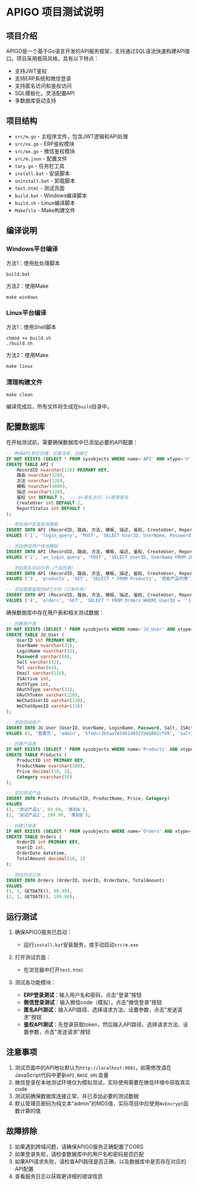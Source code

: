 # APIGO 项目测试说明

## 项目介绍

APIGO是一个基于Go语言开发的API服务框架，支持通过SQL语法快速构建API接口。项目采用极简风格，具有以下特点：

- 支持JWT鉴权
- 支持ERP系统和微信登录
- 支持匿名访问和鉴权访问
- SQL模板化，灵活配置API
- 多数据库驱动支持

## 项目结构

- `src/m.go` - 主程序文件，包含JWT逻辑和API处理
- `src/nx.go` - ERP鉴权模块
- `src/wx.go` - 微信鉴权模块
- `src/m.json` - 配置文件
- `tary.go` - 任务栏工具
- `install.bat` - 安装脚本
- `uninstall.bat` - 卸载脚本
- `test.html` - 测试页面
- `build.bat` - Windows编译脚本
- `build.sh` - Linux编译脚本
- `Makefile` - Make构建文件

## 编译说明

### Windows平台编译

方法1：使用批处理脚本
```
build.bat
```

方法2：使用Make
```
make windows
```

### Linux平台编译

方法1：使用Shell脚本
```
chmod +x build.sh
./build.sh
```

方法2：使用Make
```
make linux
```

### 清理构建文件
```
make clean
```

编译完成后，所有文件将生成在`build`目录中。

## 配置数据库

在开始测试前，需要确保数据库中已添加必要的API配置：

```sql
-- 确保API表已创建，如果没有，创建它
IF NOT EXISTS (SELECT * FROM sysobjects WHERE name='API' AND xtype='U')
CREATE TABLE API (
    RecordID nvarchar(128) PRIMARY KEY,
    路由 nvarchar(128),
    方法 nvarchar(128),
    模板 nvarchar(4000),
    描述 nvarchar(128),
    鉴权 int DEFAULT 0,  -- 0=匿名访问，1=需要鉴权
    CreateUser int DEFAULT 2,
    ReportStatus int DEFAULT 1
);

-- 添加用户登录查询模板
INSERT INTO API (RecordID, 路由, 方法, 模板, 描述, 鉴权, CreateUser, ReportStatus)
VALUES ('1', 'login_query', 'POST', 'SELECT UserID, UserName, Password, Salt FROM JU_User WHERE LoginName = ''{{.loginName}}''', '登录查询', 0, 2, 1);

-- 添加微信用户查询模板
INSERT INTO API (RecordID, 路由, 方法, 模板, 描述, 鉴权, CreateUser, ReportStatus)
VALUES ('2', 'wx_login_query', 'POST', 'SELECT UserID, UserName FROM JU_User WHERE WeChatOpenID = ''{{.openid}}''', '微信登录查询', 0, 2, 1);

-- 添加匿名访问示例（产品列表）
INSERT INTO API (RecordID, 路由, 方法, 模板, 描述, 鉴权, CreateUser, ReportStatus)
VALUES ('3', 'products', 'GET', 'SELECT * FROM Products', '获取产品列表', 0, 2, 1);

-- 添加需要鉴权的API示例（订单列表）
INSERT INTO API (RecordID, 路由, 方法, 模板, 描述, 鉴权, CreateUser, ReportStatus)
VALUES ('4', 'orders', 'GET', 'SELECT * FROM Orders WHERE UserID = ''{{.user_id}}''', '获取用户订单', 1, 2, 1);
```

确保数据库中存在用户表和相关测试数据：

```sql
-- 创建用户表
IF NOT EXISTS (SELECT * FROM sysobjects WHERE name='JU_User' AND xtype='U')
CREATE TABLE JU_User (
    UserID int PRIMARY KEY,
    UserName nvarchar(32),
    LoginName nvarchar(32),
    Password varchar(64),
    Salt varchar(32),
    Tel varchar(64),
    Email varchar(128),
    ISActive int,
    AuthType int,
    OAuthType varchar(32),
    OAuthToken varchar(128),
    WeChatUserID varchar(128),
    WeChatOpenID varchar(128)
);

-- 添加测试用户
INSERT INTO JU_User (UserID, UserName, LoginName, Password, Salt, ISActive)
VALUES (1, '管理员', 'admin', '5f4dcc3b5aa765d61d8327deb882cf99', 'salt123', 1);

-- 创建产品表
IF NOT EXISTS (SELECT * FROM sysobjects WHERE name='Products' AND xtype='U')
CREATE TABLE Products (
    ProductID int PRIMARY KEY,
    ProductName nvarchar(100),
    Price decimal(10, 2),
    Category nvarchar(50)
);

-- 添加测试产品
INSERT INTO Products (ProductID, ProductName, Price, Category)
VALUES 
(1, '测试产品1', 99.99, '类别A'),
(2, '测试产品2', 199.99, '类别B');

-- 创建订单表
IF NOT EXISTS (SELECT * FROM sysobjects WHERE name='Orders' AND xtype='U')
CREATE TABLE Orders (
    OrderID int PRIMARY KEY,
    UserID int,
    OrderDate datetime,
    TotalAmount decimal(10, 2)
);

-- 添加测试订单
INSERT INTO Orders (OrderID, UserID, OrderDate, TotalAmount)
VALUES 
(1, 1, GETDATE(), 99.99),
(2, 1, GETDATE(), 199.99);
```

## 运行测试

1. 确保APIGO服务已启动：
   - 运行`install.bat`安装服务，或手动启动`src/m.exe`

2. 打开测试页面：
   - 在浏览器中打开`test.html`

3. 测试各功能模块：
   - **ERP登录测试**：输入用户名和密码，点击"登录"按钮
   - **微信登录测试**：输入微信code（模拟），点击"微信登录"按钮
   - **匿名API测试**：输入API路径、选择请求方法、设置参数，点击"发送请求"按钮
   - **鉴权API测试**：先登录获取token，然后输入API路径、选择请求方法、设置参数，点击"发送请求"按钮

## 注意事项

1. 测试页面中的API地址默认为`http://localhost:9091`，如需修改请在JavaScript代码中更新`API_BASE_URL`变量
2. 微信登录在本地测试环境仅为模拟测试，实际使用需要在微信环境中获取真实code
3. 测试前确保数据库连接正常，并已添加必要的测试数据
4. 默认管理员密码为纯文本"admin"的MD5值，实际项目中应使用`NxEncrypt`函数计算的值

## 故障排除

1. 如果遇到跨域问题，请确保APIGO服务正确配置了CORS
2. 如果登录失败，请检查数据库中的用户名和密码是否匹配
3. 如果API请求失败，请检查API路径是否正确，以及数据库中是否存在对应的API配置
4. 查看服务日志以获取更详细的错误信息 
